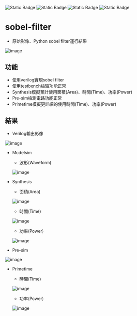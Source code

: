 ![Static Badge](https://img.shields.io/badge/passing-gray?label=build&labelColor=gray&color=green) ![Static Badge](https://img.shields.io/badge/45.7%25-gray?label=Verilog&labelColor=gray&color=violet) ![Static Badge](https://img.shields.io/badge/39.7%25-gray?label=Jupyter&labelColor=gray&color=orange) ![Static Badge](https://img.shields.io/badge/14.6%25-gray?label=Python&labelColor=gray&color=navy)




# sobel-filter
*  原始影像、Python sobel filter運行結果
  
  ![image](https://github.com/TingKaiHsu0525/sobel-filter/assets/145333999/de1ef3aa-dfc3-4412-aef8-ed32efa35bf5)

## 功能
*  使用verilog實現sobel filter
*  使用testbench檢驗功能正常
*  Synthesis模擬預計使用面積(Area)、時間(Time)、功率(Power)
*  Pre-sim檢測電路功能正常
*  Primetime模擬更詳細的使用時間(Time)、功率(Power)

## 結果
*  Verilog輸出影像
  
  ![image](https://github.com/TingKaiHsu0525/sobel-filter/assets/145333999/e6e41c57-5a3c-4207-9c37-722147a20ce1)
*  Modelsim
    *   波形(Waveform)

      ![image](https://github.com/TingKaiHsu0525/sobel-filter/assets/145333999/ff8e1756-cfad-458b-b36a-455c70ba7309)
*  Synthesis
    *   面積(Area)

      ![image](https://github.com/TingKaiHsu0525/sobel-filter/assets/145333999/8c0ef873-f2ee-4cda-a491-0f9dea1eecb9)
    *   時間(Time)

    ![image](https://github.com/TingKaiHsu0525/sobel-filter/assets/145333999/b43800c3-aa8d-46ab-8666-e81951e9a30d)
    *   功率(Power)

      ![image](https://github.com/TingKaiHsu0525/sobel-filter/assets/145333999/5e51cdce-40b5-4930-a4d5-85d4ab322903)
*  Pre-sim

  ![image](https://github.com/TingKaiHsu0525/sobel-filter/assets/145333999/5b09bd62-cefd-43df-82a9-e79f0bd807cd)
*  Primetime
    *   時間(Time)

      ![image](https://github.com/TingKaiHsu0525/sobel-filter/assets/145333999/f47111c3-9a35-4d6c-baa2-0a4d8a9a395f)
    *   功率(Power)

      ![image](https://github.com/TingKaiHsu0525/sobel-filter/assets/145333999/a798d6d2-6300-4762-985e-2856c2b931f8)

